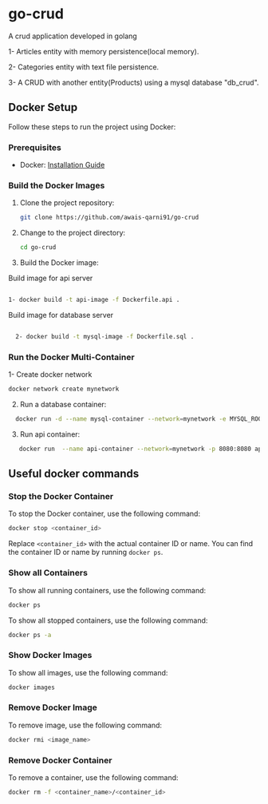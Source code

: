 # go-crud 

A crud application developed in golang

1- Articles entity with memory persistence(local memory).

2- Categories entity with text file persistence.

3- A CRUD with another entity(Products) using a mysql database "db_crud".

 

## Docker Setup
Follow these steps to run the project using Docker:

 

### Prerequisites

 

- Docker: [Installation Guide](https://docs.docker.com/get-docker/)

 

### Build the Docker Images

 

1. Clone the project repository:

 

   ```bash
   git clone https://github.com/awais-qarni91/go-crud
   ```

 

2. Change to the project directory:

 

   ```bash
   cd go-crud
   ```

 

3. Build the Docker image:

 
 Build image for api server
   ```bash
   
   1- docker build -t api-image -f Dockerfile.api .
 ```
  Build image for database server
   
 ```bash

   2- docker build -t mysql-image -f Dockerfile.sql .
   ```

 

### Run the Docker Multi-Container 

1- Create docker network 

  ```bash
  docker network create mynetwork
   ```

2. Run a database container:

 ```bash
   docker run -d --name mysql-container --network=mynetwork -e MYSQL_ROOT_PASSWORD=golang456  mysql-image
   ```
3. Run api container:
    
```bash
   docker run  --name api-container --network=mynetwork -p 8080:8080 api-image
   ```

 
## Useful docker commands

### Stop the Docker Container

 

To stop the Docker container, use the following command:

 

```bash
docker stop <container_id>
```

 

Replace `<container_id>` with the actual container ID or name. You can find the container ID or name by running `docker ps`.

### Show all Containers

To show all running containers, use the following command:

```bash
docker ps
```


To show all stopped containers, use the following command:

```bash
docker ps -a
```


 ### Show Docker Images

To show all images, use the following command:

```bash
docker images
```

 ### Remove Docker Image

To remove image, use the following command:

```bash
docker rmi <image_name>
```

 ### Remove Docker Container

To remove a container, use the following command:

```bash
docker rm -f <container_name>/<container_id>
```

